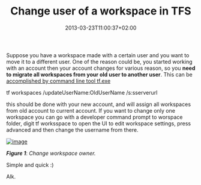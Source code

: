 ﻿---
title: "Change user of a workspace in TFS"
description: ""
date: 2013-03-23T11:00:37+02:00
draft: false
tags: [Tfs]
categories: [Team Foundation Server]
---
Suppose you have a workspace made with a certain user and you want to move it to a different user. One of the reason could be, you started working with an account then your account changes for various reason, so you  **need to migrate all workspaces from your old user to another user**. This can be [accomplished by command line tool tf.exe](http://msdn.microsoft.com/en-us/library/54dkh0y3%28v=vs.100%29.aspx)

tf workspaces /updateUserName:OldUserName /s:sserverurl

this should be done with your new account, and will assign all workspaces from old account to current account. If you want to change only one workspace you can go with a developer command prompt to worspace folder, digit tf worksspace to open the UI to edit workspace settings, press advanced and then change the username from there.

[![image](https://www.codewrecks.com/blog/wp-content/uploads/2013/03/image_thumb35.png "image")](https://www.codewrecks.com/blog/wp-content/uploads/2013/03/image35.png)

 ***Figure 1***: *Change workspace owner.*

Simple and quick :)

Alk.

